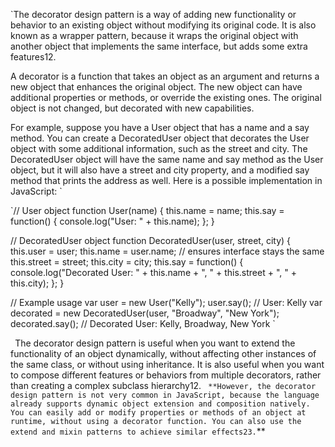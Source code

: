 `The decorator design pattern is a way of adding new functionality or behavior to an existing object without modifying its original code. It is also known as a wrapper pattern, because it wraps the original object with another object that implements the same interface, but adds some extra features12.

A decorator is a function that takes an object as an argument and returns a new object that enhances the original object. The new object can have additional properties or methods, or override the existing ones. The original object is not changed, but decorated with new capabilities.

For example, suppose you have a User object that has a name and a say method. You can create a DecoratedUser object that decorates the User object with some additional information, such as the street and city. The DecoratedUser object will have the same name and say method as the User object, but it will also have a street and city property, and a modified say method that prints the address as well. Here is a possible implementation in JavaScript:
`

`// User object
function User(name) {
  this.name = name;
  this.say = function() {
    console.log("User: " + this.name);
  };
}

// DecoratedUser object
function DecoratedUser(user, street, city) {
  this.user = user;
  this.name = user.name; // ensures interface stays the same
  this.street = street;
  this.city = city;
  this.say = function() {
    console.log("Decorated User: " + this.name + ", " + this.street + ", " + this.city);
  };
}

// Example usage
var user = new User("Kelly");
user.say(); // User: Kelly
var decorated = new DecoratedUser(user, "Broadway", "New York");
decorated.say(); // Decorated User: Kelly, Broadway, New York
`

`
`The decorator design pattern is useful when you want to extend the functionality of an object dynamically, without affecting other instances of the same class, or without using inheritance. It is also useful when you want to compose different features or behaviors from multiple decorators, rather than creating a complex subclass hierarchy12.
`
**However, the decorator design pattern is not very common in JavaScript, because the language already supports dynamic object extension and composition natively. You can easily add or modify properties or methods of an object at runtime, without using a decorator function. You can also use the extend and mixin patterns to achieve similar effects23.`**